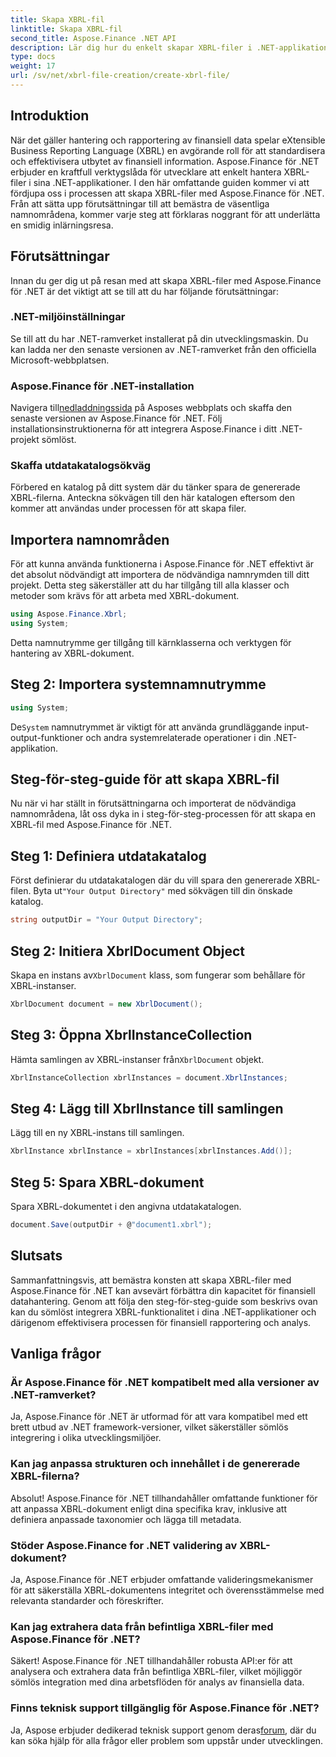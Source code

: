 ```yaml
---
title: Skapa XBRL-fil
linktitle: Skapa XBRL-fil
second_title: Aspose.Finance .NET API
description: Lär dig hur du enkelt skapar XBRL-filer i .NET-applikationer med Aspose.Finance, vilket effektiviserar finansiell datahantering och rapporteringsprocesser.
type: docs
weight: 17
url: /sv/net/xbrl-file-creation/create-xbrl-file/
---
```

## Introduktion
När det gäller hantering och rapportering av finansiell data spelar eXtensible Business Reporting Language (XBRL) en avgörande roll för att standardisera och effektivisera utbytet av finansiell information. Aspose.Finance för .NET erbjuder en kraftfull verktygslåda för utvecklare att enkelt hantera XBRL-filer i sina .NET-applikationer. I den här omfattande guiden kommer vi att fördjupa oss i processen att skapa XBRL-filer med Aspose.Finance för .NET. Från att sätta upp förutsättningar till att bemästra de väsentliga namnområdena, kommer varje steg att förklaras noggrant för att underlätta en smidig inlärningsresa.
## Förutsättningar
Innan du ger dig ut på resan med att skapa XBRL-filer med Aspose.Finance för .NET är det viktigt att se till att du har följande förutsättningar:
### .NET-miljöinställningar
Se till att du har .NET-ramverket installerat på din utvecklingsmaskin. Du kan ladda ner den senaste versionen av .NET-ramverket från den officiella Microsoft-webbplatsen.
### Aspose.Finance för .NET-installation
Navigera till[nedladdningssida](https://releases.aspose.com/finance/net/) på Asposes webbplats och skaffa den senaste versionen av Aspose.Finance för .NET. Följ installationsinstruktionerna för att integrera Aspose.Finance i ditt .NET-projekt sömlöst.
### Skaffa utdatakatalogsökväg
Förbered en katalog på ditt system där du tänker spara de genererade XBRL-filerna. Anteckna sökvägen till den här katalogen eftersom den kommer att användas under processen för att skapa filer.
## Importera namnområden
För att kunna använda funktionerna i Aspose.Finance för .NET effektivt är det absolut nödvändigt att importera de nödvändiga namnrymden till ditt projekt. Detta steg säkerställer att du har tillgång till alla klasser och metoder som krävs för att arbeta med XBRL-dokument.
```csharp
using Aspose.Finance.Xbrl;
using System;
```
Detta namnutrymme ger tillgång till kärnklasserna och verktygen för hantering av XBRL-dokument.
## Steg 2: Importera systemnamnutrymme
```csharp
using System;
```
 De`System` namnutrymmet är viktigt för att använda grundläggande input-output-funktioner och andra systemrelaterade operationer i din .NET-applikation.
## Steg-för-steg-guide för att skapa XBRL-fil
Nu när vi har ställt in förutsättningarna och importerat de nödvändiga namnområdena, låt oss dyka in i steg-för-steg-processen för att skapa en XBRL-fil med Aspose.Finance för .NET.
## Steg 1: Definiera utdatakatalog
 Först definierar du utdatakatalogen där du vill spara den genererade XBRL-filen. Byta ut`"Your Output Directory"` med sökvägen till din önskade katalog.
```csharp
string outputDir = "Your Output Directory";
```
## Steg 2: Initiera XbrlDocument Object
 Skapa en instans av`XbrlDocument` klass, som fungerar som behållare för XBRL-instanser.
```csharp
XbrlDocument document = new XbrlDocument();
```
## Steg 3: Öppna XbrlInstanceCollection
 Hämta samlingen av XBRL-instanser från`XbrlDocument` objekt.
```csharp
XbrlInstanceCollection xbrlInstances = document.XbrlInstances;
```
## Steg 4: Lägg till XbrlInstance till samlingen
Lägg till en ny XBRL-instans till samlingen.
```csharp
XbrlInstance xbrlInstance = xbrlInstances[xbrlInstances.Add()];
```
## Steg 5: Spara XBRL-dokument
Spara XBRL-dokumentet i den angivna utdatakatalogen.
```csharp
document.Save(outputDir + @"document1.xbrl");
```
## Slutsats
Sammanfattningsvis, att bemästra konsten att skapa XBRL-filer med Aspose.Finance för .NET kan avsevärt förbättra din kapacitet för finansiell datahantering. Genom att följa den steg-för-steg-guide som beskrivs ovan kan du sömlöst integrera XBRL-funktionalitet i dina .NET-applikationer och därigenom effektivisera processen för finansiell rapportering och analys.
## Vanliga frågor
### Är Aspose.Finance för .NET kompatibelt med alla versioner av .NET-ramverket?
Ja, Aspose.Finance för .NET är utformad för att vara kompatibel med ett brett utbud av .NET framework-versioner, vilket säkerställer sömlös integrering i olika utvecklingsmiljöer.
### Kan jag anpassa strukturen och innehållet i de genererade XBRL-filerna?
Absolut! Aspose.Finance för .NET tillhandahåller omfattande funktioner för att anpassa XBRL-dokument enligt dina specifika krav, inklusive att definiera anpassade taxonomier och lägga till metadata.
### Stöder Aspose.Finance for .NET validering av XBRL-dokument?
Ja, Aspose.Finance för .NET erbjuder omfattande valideringsmekanismer för att säkerställa XBRL-dokumentens integritet och överensstämmelse med relevanta standarder och föreskrifter.
### Kan jag extrahera data från befintliga XBRL-filer med Aspose.Finance för .NET?
Säkert! Aspose.Finance för .NET tillhandahåller robusta API:er för att analysera och extrahera data från befintliga XBRL-filer, vilket möjliggör sömlös integration med dina arbetsflöden för analys av finansiella data.
### Finns teknisk support tillgänglig för Aspose.Finance för .NET?
 Ja, Aspose erbjuder dedikerad teknisk support genom deras[forum](https://forum.aspose.com/c/finance/43), där du kan söka hjälp för alla frågor eller problem som uppstår under utvecklingen.